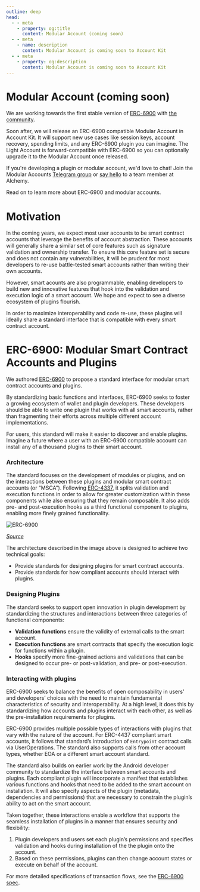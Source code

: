```yaml
---
outline: deep
head:
  - - meta
    - property: og:title
      content: Modular Account (coming soon)
  - - meta
    - name: description
      content: Modular Account is coming soon to Account Kit
  - - meta
    - property: og:description
      content: Modular Account is coming soon to Account Kit
---
```


# Modular Account (coming soon)

We are working towards the first stable version of [ERC-6900](https://eips.ethereum.org/EIPS/eip-6900) with [the community](https://ethereum-magicians.org/t/erc-6900-modular-smart-contract-accounts-and-plugins/13885).

Soon after, we will release an ERC-6900 compatible Modular Account in Account Kit. It will support new use cases like session keys, account recovery, spending limits, and any ERC-6900 plugin you can imagine. The Light Account is forward-compatible with ERC-6900 so you can optionally upgrade it to the Modular Account once released.

If you're developing a plugin or modular account, we'd love to chat! Join the Modular Accounts [Telegram group](https://t.me/+KfB9WuhKDgk5YzIx) or [say hello](mailto:account-abstraction@alchemy.com) to a team member at Alchemy.

Read on to learn more about ERC-6900 and modular accounts.

# Motivation

In the coming years, we expect most user accounts to be smart contract accounts that leverage the benefits of account abstraction. These accounts will generally share a similar set of core features such as signature validation and ownership transfer. To ensure this core feature set is secure and does not contain any vulnerabilities, it will be prudent for most developers to re-use battle-tested smart accounts rather than writing their own accounts.

However, smart acounts are also programmable, enabling developers to build new and innovative features that hook into the validation and execution logic of a smart account. We hope and expect to see a diverse ecosystem of plugins flourish.

In order to maximize interoperability and code re-use, these plugins will ideally share a standard interface that is compatible with every smart contract account.

# ERC-6900: Modular Smart Contract Accounts and Plugins

We authored [ERC-6900](https://eips.ethereum.org/EIPS/eip-6900) to propose a standard interface for modular smart contract accounts and plugins.

By standardizing basic functions and interfaces, ERC-6900 seeks to foster a growing ecosystem of wallet and plugin developers. These developers should be able to write one plugin that works with all smart accounts, rather than fragmenting their efforts across multiple different account implementations.

For users, this standard will make it easier to discover and enable plugins. Imagine a future where a user with an ERC-6900 compatible account can install any of a thousand plugins to their smart account.

### **Architecture**

The standard focuses on the development of modules or plugins, and on the interactions between these plugins and modular smart contract accounts (or “MSCA”). Following [ERC-4337](https://eips.ethereum.org/EIPS/eip-4337), it splits validation and execution functions in order to allow for greater customization within these components while also ensuring that they remain composable. It also adds pre- and post-execution hooks as a third functional component to plugins, enabling more finely grained functionality.

![ERC-6900](/images/erc-6900.png)

_[Source](https://eips.ethereum.org/EIPS/eip-6900)_

The architecture described in the image above is designed to achieve two technical goals:

- Provide standards for designing plugins for smart contract accounts.
- Provide standards for how compliant accounts should interact with plugins.

### Designing Plugins

The standard seeks to support open innovation in plugin development by standardizing the structures and interactions between three categories of functional components:

- **Validation functions** ensure the validity of external calls to the smart account.
- **Execution functions** are smart contracts that specify the execution logic for functions within a plugin.
- **Hooks** specify more fine-grained actions and validations that can be designed to occur pre- or post-validation, and pre- or post-execution.

### **Interacting with plugins**

ERC-6900 seeks to balance the benefits of open composability in users’ and developers’ choices with the need to maintain fundamental characteristics of security and interoperability. At a high level, it does this by standardizing how accounts and plugins interact with each other, as well as the pre-installation requirements for plugins.

ERC-6900 provides multiple possible types of interactions with plugins that vary with the nature of the account. For ERC-4437 compliant smart accounts, it follows that standard’s introduction of `Entrypoint` contract calls via UserOperations. The standard also supports calls from other account types, whether EOA or a different smart account standard.

The standard also builds on earlier work by the Android developer community to standardize the interface between smart accounts and plugins. Each compliant plugin will incorporate a manifest that establishes various functions and hooks that need to be added to the smart account on installation. It will also specify aspects of the plugin (metadata, dependencies and permissions) that are necessary to constrain the plugin’s ability to act on the smart account.

Taken together, these interactions enable a workflow that supports the seamless installation of plugins in a manner that ensures security and flexibility:

1. Plugin developers and users set each plugin’s permissions and specifies validation and hooks during installation of the the plugin onto the account.
2. Based on these permissions, plugins can then change account states or execute on behalf of the account.

For more detailed specifications of transaction flows, see the [ERC-6900 spec](https://eips.ethereum.org/EIPS/eip-6900).
